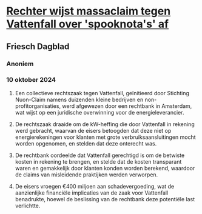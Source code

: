 # [Rechter wijst massaclaim tegen Vattenfall over 'spooknota's' af](https://advance.lexis.com/api/document?collection=news&id=urn:contentItem:6D54-T361-DYNS-J02R-00000-00&context=1519360)
## Friesch Dagblad
### Anoniem
### 10 oktober 2024

1. Een collectieve rechtszaak tegen Vattenfall, geïnitieerd door Stichting Nuon-Claim namens duizenden kleine bedrijven en non-profitorganisaties, werd afgewezen door een rechtbank in Amsterdam, wat wijst op een juridische overwinning voor de energieleverancier.

2. De rechtszaak draaide om de kW-heffing die door Vattenfall in rekening werd gebracht, waarvan de eisers betoogden dat deze niet op energierekeningen voor klanten met grote verbruiksaansluitingen mocht worden opgenomen, en stelden dat deze onterecht was.

3. De rechtbank oordeelde dat Vattenfall gerechtigd is om de betwiste kosten in rekening te brengen, en stelde dat de kosten transparant waren en gemakkelijk door klanten konden worden berekend, waardoor de claims van misleidende praktijken werden verworpen.

4. De eisers vroegen €400 miljoen aan schadevergoeding, wat de aanzienlijke financiële implicaties van de zaak voor Vattenfall benadrukte, hoewel de beslissing van de rechtbank deze potentiële last verlichtte.